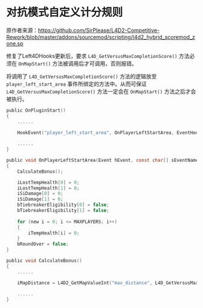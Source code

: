 # 对抗模式自定义计分规则



原作者来源：https://github.com/SirPlease/L4D2-Competitive-Rework/blob/master/addons/sourcemod/scripting/l4d2_hybrid_scoremod_zone.sp



修复了Left4DHooks更新后，要求 `L4D_GetVersusMaxCompletionScore()` 方法必须在 `OnMapStart()` 方法被调用后才可调用，否则报错。

将调用了 `L4D_GetVersusMaxCompletionScore()` 方法的逻辑放至 `player_left_start_area` 事件所绑定的方法中。从而可保证 `L4D_GetVersusMaxCompletionScore()` 方法一定会在 `OnMapStart()` 方法之后才会被执行。

```c
public OnPluginStart()
{
    ......

    HookEvent("player_left_start_area", OnPlayerLeftStartArea, EventHookMode_PostNoCopy);
    
    ......
}

public void OnPlayerLeftStartArea(Event hEvent, const char[] sEventName, bool bDontBroadcast)
{
    CalculateBonus();

    iLostTempHealth[0] = 0;
    iLostTempHealth[1] = 0;
    iSiDamage[0] = 0;
    iSiDamage[1] = 0;
    bTiebreakerEligibility[0] = false;
    bTiebreakerEligibility[1] = false;
    
    for (new i = 0; i <= MAXPLAYERS; i++)
    {
        iTempHealth[i] = 0;
    }
    bRoundOver = false;
}

public void CalculateBonus()
{
    ......

    iMapDistance = L4D2_GetMapValueInt("max_distance", L4D_GetVersusMaxCompletionScore());
    
    ......
}
```

